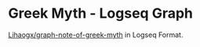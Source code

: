 # Greek Myth - Logseq Graph

[Lihaogx/graph-note-of-greek-myth](https://github.com/Lihaogx/graph-note-of-greek-myth)
in Logseq Format.
